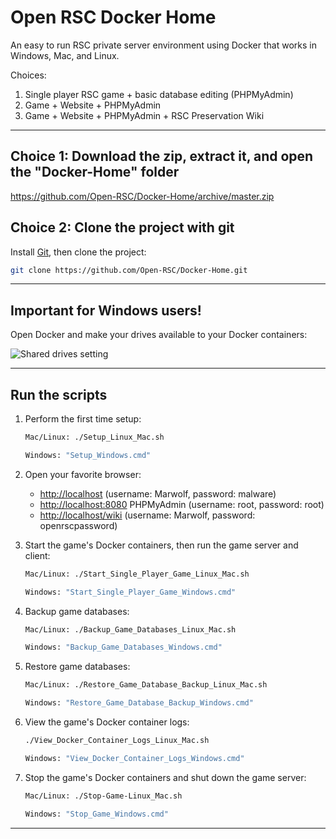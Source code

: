 # Open RSC Docker Home
An easy to run RSC private server environment using Docker that works in Windows, Mac, and Linux.

Choices:

  1. Single player RSC game + basic database editing (PHPMyAdmin)
  2. Game + Website + PHPMyAdmin
  3. Game + Website + PHPMyAdmin + RSC Preservation Wiki

___

## Choice 1: Download the zip, extract it, and open the "Docker-Home" folder

https://github.com/Open-RSC/Docker-Home/archive/master.zip

## Choice 2: Clone the project with git

Install [Git](http://git-scm.com/book/en/v2/Getting-Started-Installing-Git), then clone the project:

  ```sh
  git clone https://github.com/Open-RSC/Docker-Home.git
  ```

___

## Important for Windows users!

Open Docker and make your drives available to your Docker containers:

![Shared drives setting](https://i.imgur.com/6YsGkoZ.png)

___

## Run the scripts

1. Perform the first time setup:

    ```sh
    Mac/Linux: ./Setup_Linux_Mac.sh
    ```

    ```sh
    Windows: "Setup_Windows.cmd"
    ```

2. Open your favorite browser:

    * [http://localhost](http://localhost/) (username: Marwolf, password: malware)
    * [http://localhost:8080](http://localhost:8080/) PHPMyAdmin (username: root, password: root)
    * [http://localhost/wiki](http://localhost/wiki) (username: Marwolf, password: openrscpassword)

3. Start the game's Docker containers, then run the game server and client:

    ```sh
    Mac/Linux: ./Start_Single_Player_Game_Linux_Mac.sh
    ```

    ```sh
    Windows: "Start_Single_Player_Game_Windows.cmd"
    ```

4. Backup game databases:

    ```sh
    Mac/Linux: ./Backup_Game_Databases_Linux_Mac.sh
    ```

    ```sh
    Windows: "Backup_Game_Databases_Windows.cmd"
    ```

5. Restore game databases:

    ```sh
    Mac/Linux: ./Restore_Game_Database_Backup_Linux_Mac.sh
    ```

    ```sh
    Windows: "Restore_Game_Database_Backup_Windows.cmd"
    ```
6. View the game's Docker container logs:

    ```sh
    ./View_Docker_Container_Logs_Linux_Mac.sh
    ```

    ```sh
    Windows: "View_Docker_Container_Logs_Windows.cmd"
    ```

7. Stop the game's Docker containers and shut down the game server:

    ```sh
    Mac/Linux: ./Stop-Game-Linux_Mac.sh
    ```

    ```sh
    Windows: "Stop_Game_Windows.cmd"
    ```

___
